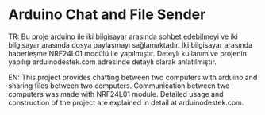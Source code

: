 # Arduino Chat and File Sender
 TR:
 Bu proje arduino ile iki bilgisayar arasında sohbet edebilmeyi ve iki bilgisayar arasında dosya paylaşmayı sağlamaktadır. İki bilgisayar arasında haberleşme NRF24L01 modülü ile yapılmıştır. Deteylı kullanım ve projenin yapılışı arduinodestek.com adresinde detaylı olarak anlatılmıştır.
 
 EN:
 This project provides chatting between two computers with arduino and sharing files between two computers. Communication between two computers was made with NRF24L01 module. Detailed usage and construction of the project are explained in detail at arduinodestek.com.
